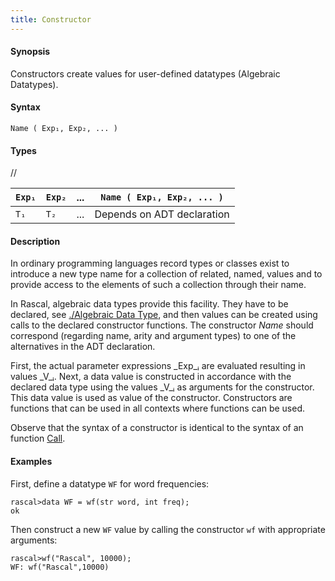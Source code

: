 ```yaml
---
title: Constructor
---
```


#### Synopsis

Constructors create values for user-defined datatypes (Algebraic Datatypes).

#### Syntax

`Name ( Exp₁, Exp₂, ... )`

#### Types

//

| `Exp₁` | `Exp₂` | ... |  `Name ( Exp₁, Exp₂, ... )`  |
| --- | --- | --- | --- |
| `T₁`   | `T₂`   | ... | Depends on ADT declaration           |


#### Description

In ordinary programming languages record types or classes exist to introduce a new type name for a collection of related, 
named, values and to provide access to the elements of such a collection through their name. 

In Rascal, algebraic data types provide this facility. They have to be declared, see [./Algebraic Data Type](../../../../Rascal/Declarations/AlgebraicDataType/index.md), and
then values can be created using calls to the declared constructor functions.
The constructor _Name_ should correspond (regarding name, arity and argument types) to one of the alternatives
in the ADT declaration.

First, the actual parameter expressions _Exp_ᵢ are evaluated resulting in values _V_ᵢ.
Next, a data value is constructed in accordance with the declared data type
using the values _V_ᵢ as arguments for the constructor. This data value is used as value of the constructor. 
Constructors are functions that can be used in all contexts where functions can be used.

Observe that the syntax of a constructor is identical to the syntax of an function [Call](../../../../Rascal/Expressions/Call/index.md).

#### Examples

First, define a datatype `WF` for word frequencies:

```rascal-shell ,continue
rascal>data WF = wf(str word, int freq);
ok
```
Then construct a new `WF` value by calling the constructor `wf` with appropriate arguments:

```rascal-shell ,continue
rascal>wf("Rascal", 10000);
WF: wf("Rascal",10000)
```


